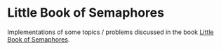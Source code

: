 # Little Book of Semaphores

Implementations of some topics / problems discussed in the book [Little Book of Semaphores](https://greenteapress.com/semaphores/LittleBookOfSemaphores.pdf).
